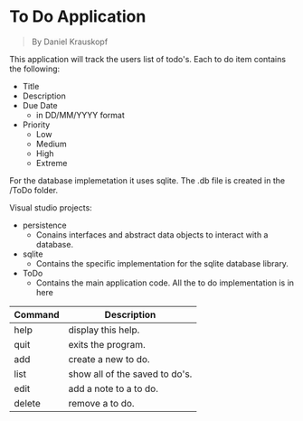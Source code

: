 # To Do Application
> By Daniel Krauskopf

This application will track the users list of todo's. Each to do item contains the following:
- Title
- Description
- Due Date
  - in DD/MM/YYYY format
- Priority
  - Low
  - Medium
  - High
  - Extreme

For the database implemetation it uses sqlite. The .db file is created in the /ToDo folder.

Visual studio projects:
- persistence 
  - Conains interfaces and abstract data objects to interact with a database.
- sqlite
  - Contains the specific implementation for the sqlite database library.
- ToDo
  - Contains the main application code. All the to do implementation is in here 


| Command  | Description |
| ------------- | ------------- |
| help   | display this help.             |
| quit   | exits the program.             |
| add    | create a new to do.            |
| list   | show all of the saved to do's. |
| edit   | add a note to a to do.         |
| delete | remove a to do.                |

